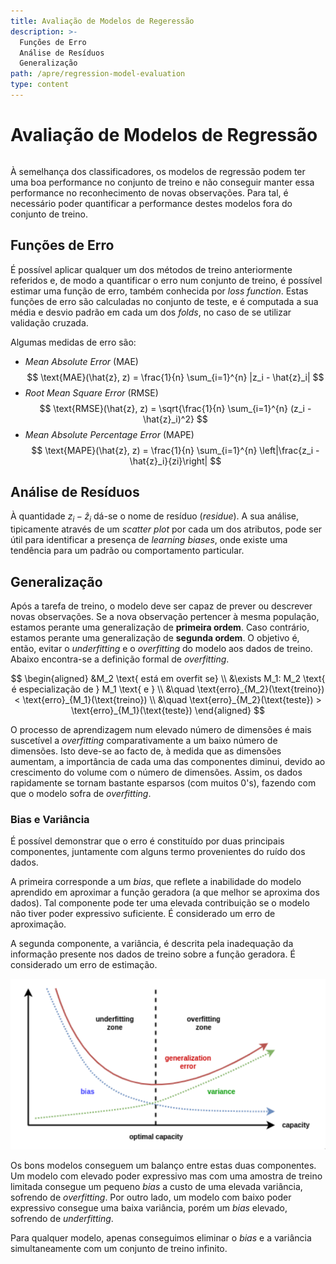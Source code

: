 ```yaml
---
title: Avaliação de Modelos de Regeressão
description: >-
  Funções de Erro
  Análise de Resíduos
  Generalização
path: /apre/regression-model-evaluation
type: content
---
```


# Avaliação de Modelos de Regressão

```toc

```

À semelhança dos classificadores, os modelos de regressão podem ter uma boa
performance no conjunto de treino e não conseguir manter essa performance no
reconhecimento de novas observações. Para tal, é necessário poder quantificar a
performance destes modelos fora do conjunto de treino.

## Funções de Erro

É possível aplicar qualquer um dos métodos de treino anteriormente referidos e,
de modo a quantificar o erro num conjunto de treino, é possível estimar uma
função de erro, também conhecida por _loss function_. Estas funções de erro são
calculadas no conjunto de teste, e é computada a sua média e desvio padrão em
cada um dos _folds_, no caso de se utilizar validação cruzada.

Algumas medidas de erro são:

- _Mean Absolute Error_ (MAE)
  $$
  \text{MAE}(\hat{z}, z) = \frac{1}{n} \sum_{i=1}^{n} |z_i - \hat{z}_i|
  $$
- _Root Mean Square Error_ (RMSE)
  $$
  \text{RMSE}(\hat{z}, z) = \sqrt{\frac{1}{n} \sum_{i=1}^{n} (z_i - \hat{z}_i)^2}
  $$
- _Mean Absolute Percentage Error_ (MAPE)
  $$
  \text{MAPE}(\hat{z}, z) = \frac{1}{n} \sum_{i=1}^{n} \left|\frac{z_i - \hat{z}_i}{zi}\right|
  $$

## Análise de Resíduos

À quantidade $z_i - \hat{z}_i$ dá-se o nome de resíduo (_residue_). A sua análise,
tipicamente através de um _scatter plot_ por cada um dos atributos, pode ser
útil para identificar a presença de _learning biases_, onde existe uma
tendência para um padrão ou comportamento particular.

## Generalização

Após a tarefa de treino, o modelo deve ser capaz de prever ou descrever novas
observações. Se a nova observação pertencer à mesma população, estamos perante
uma generalização de **primeira ordem**. Caso contrário, estamos perante uma
generalização de **segunda ordem**. O objetivo é, então, evitar o
_underfitting_ e o _overfitting_ do modelo aos dados de treino. Abaixo
encontra-se a definição formal de _overfitting_.

$$
\begin{aligned}
&M_2 \text{ está em overfit se} \\
&\exists M_1: M_2 \text{ é especialização de } M_1 \text{ e } \\
&\quad \text{erro}_{M_2}(\text{treino}) < \text{erro}_{M_1}(\text{treino}) \\
&\quad \text{erro}_{M_2}(\text{teste}) > \text{erro}_{M_1}(\text{teste})
\end{aligned}
$$

O processo de aprendizagem num elevado número de dimensões é mais suscetível a
_overfitting_ comparativamente a um baixo número de dimensões. Isto deve-se ao
facto de, à medida que as dimensões aumentam, a importância de cada uma das
componentes diminui, devido ao crescimento do volume com o número de dimensões.
Assim, os dados rapidamente se tornam bastante esparsos (com muitos 0's),
fazendo com que o modelo sofra de _overfitting_.

### Bias e Variância

É possível demonstrar que o erro é constituído por duas principais componentes,
juntamente com alguns termo provenientes do ruído dos dados.

A primeira corresponde a um _bias_, que reflete a inabilidade do modelo
aprendido em aproximar a função geradora (a que melhor se aproxima dos dados).
Tal componente pode ter uma elevada contribuição se o modelo não tiver poder
expressivo suficiente. É considerado um erro de aproximação.

A segunda componente, a variância, é descrita pela inadequação da informação
presente nos dados de treino sobre a função geradora. É considerado um erro de
estimação.

<!-- TODO change to SVG -->

![Bias e Variância](./assets/0009-bias-variance.png#dark=3)

Os bons modelos conseguem um balanço entre estas duas componentes. Um modelo
com elevado poder expressivo mas com uma amostra de treino limitada consegue um
pequeno _bias_ a custo de uma elevada variância, sofrendo de _overfitting_. Por
outro lado, um modelo com baixo poder expressivo consegue uma baixa variância,
porém um _bias_ elevado, sofrendo de _underfitting_.

Para qualquer modelo, apenas conseguimos eliminar o _bias_ e a variância
simultaneamente com um conjunto de treino infinito.
